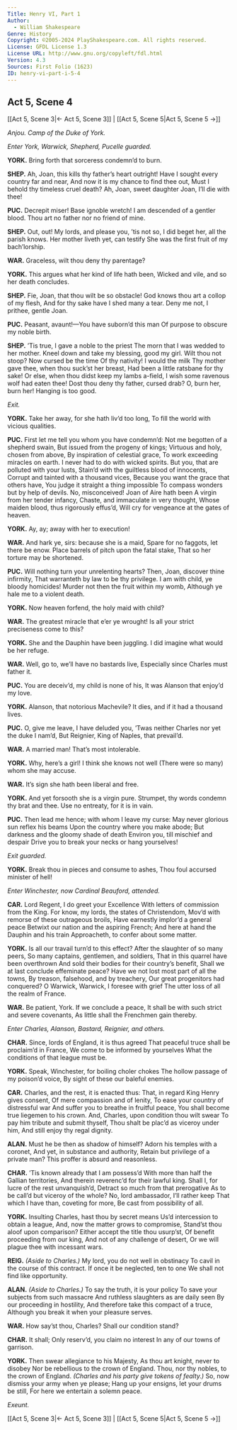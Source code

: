 ```yaml
---
Title: Henry VI, Part 1
Author: 
  - William Shakespeare
Genre: History
Copyright: ©2005-2024 PlayShakespeare.com. All rights reserved.
License: GFDL License 1.3
License URL: http://www.gnu.org/copyleft/fdl.html
Version: 4.3
Sources: First Folio (1623)
ID: henry-vi-part-i-5-4
---
```


## Act 5, Scene 4
[[Act 5, Scene 3|← Act 5, Scene 3]] | [[Act 5, Scene 5|Act 5, Scene 5 →]]

*Anjou. Camp of the Duke of York.*

*Enter York, Warwick, Shepherd, Pucelle guarded.*

**YORK.**
Bring forth that sorceress condemn’d to burn.

**SHEP.**
Ah, Joan, this kills thy father’s heart outright!
Have I sought every country far and near,
And now it is my chance to find thee out,
Must I behold thy timeless cruel death?
Ah, Joan, sweet daughter Joan, I’ll die with thee!

**PUC.**
Decrepit miser! Base ignoble wretch!
I am descended of a gentler blood.
Thou art no father nor no friend of mine.

**SHEP.**
Out, out! My lords, and please you, ’tis not so,
I did beget her, all the parish knows.
Her mother liveth yet, can testify
She was the first fruit of my bach’lorship.

**WAR.**
Graceless, wilt thou deny thy parentage?

**YORK.**
This argues what her kind of life hath been,
Wicked and vile, and so her death concludes.

**SHEP.**
Fie, Joan, that thou wilt be so obstacle!
God knows thou art a collop of my flesh,
And for thy sake have I shed many a tear.
Deny me not, I prithee, gentle Joan.

**PUC.**
Peasant, avaunt!—You have suborn’d this man
Of purpose to obscure my noble birth.

**SHEP.**
’Tis true, I gave a noble to the priest
The morn that I was wedded to her mother.
Kneel down and take my blessing, good my girl.
Wilt thou not stoop? Now cursed be the time
Of thy nativity! I would the milk
Thy mother gave thee, when thou suck’st her breast,
Had been a little ratsbane for thy sake!
Or else, when thou didst keep my lambs a-field,
I wish some ravenous wolf had eaten thee!
Dost thou deny thy father, cursed drab?
O, burn her, burn her! Hanging is too good.

*Exit.*

**YORK.**
Take her away, for she hath liv’d too long,
To fill the world with vicious qualities.

**PUC.**
First let me tell you whom you have condemn’d:
Not me begotten of a shepherd swain,
But issued from the progeny of kings;
Virtuous and holy, chosen from above,
By inspiration of celestial grace,
To work exceeding miracles on earth.
I never had to do with wicked spirits.
But you, that are polluted with your lusts,
Stain’d with the guiltless blood of innocents,
Corrupt and tainted with a thousand vices,
Because you want the grace that others have,
You judge it straight a thing impossible
To compass wonders but by help of devils.
No, misconceived! Joan of Aire hath been
A virgin from her tender infancy,
Chaste, and immaculate in very thought,
Whose maiden blood, thus rigorously effus’d,
Will cry for vengeance at the gates of heaven.

**YORK.**
Ay, ay; away with her to execution!

**WAR.**
And hark ye, sirs: because she is a maid,
Spare for no faggots, let there be enow.
Place barrels of pitch upon the fatal stake,
That so her torture may be shortened.

**PUC.**
Will nothing turn your unrelenting hearts?
Then, Joan, discover thine infirmity,
That warranteth by law to be thy privilege.
I am with child, ye bloody homicides!
Murder not then the fruit within my womb,
Although ye hale me to a violent death.

**YORK.**
Now heaven forfend, the holy maid with child?

**WAR.**
The greatest miracle that e’er ye wrought!
Is all your strict preciseness come to this?

**YORK.**
She and the Dauphin have been juggling.
I did imagine what would be her refuge.

**WAR.**
Well, go to, we’ll have no bastards live,
Especially since Charles must father it.

**PUC.**
You are deceiv’d, my child is none of his,
It was Alanson that enjoy’d my love.

**YORK.**
Alanson, that notorious Machevile?
It dies, and if it had a thousand lives.

**PUC.**
O, give me leave, I have deluded you,
’Twas neither Charles nor yet the duke I nam’d,
But Reignier, King of Naples, that prevail’d.

**WAR.**
A married man! That’s most intolerable.

**YORK.**
Why, here’s a girl! I think she knows not well
(There were so many) whom she may accuse.

**WAR.**
It’s sign she hath been liberal and free.

**YORK.**
And yet forsooth she is a virgin pure.
Strumpet, thy words condemn thy brat and thee.
Use no entreaty, for it is in vain.

**PUC.**
Then lead me hence; with whom I leave my curse:
May never glorious sun reflex his beams
Upon the country where you make abode;
But darkness and the gloomy shade of death
Environ you, till mischief and despair
Drive you to break your necks or hang yourselves!

*Exit guarded.*

**YORK.**
Break thou in pieces and consume to ashes,
Thou foul accursed minister of hell!

*Enter Winchester, now Cardinal Beauford, attended.*

**CAR.**
Lord Regent, I do greet your Excellence
With letters of commission from the King.
For know, my lords, the states of Christendom,
Mov’d with remorse of these outrageous broils,
Have earnestly implor’d a general peace
Betwixt our nation and the aspiring French;
And here at hand the Dauphin and his train
Approacheth, to confer about some matter.

**YORK.**
Is all our travail turn’d to this effect?
After the slaughter of so many peers,
So many captains, gentlemen, and soldiers,
That in this quarrel have been overthrown
And sold their bodies for their country’s benefit,
Shall we at last conclude effeminate peace?
Have we not lost most part of all the towns,
By treason, falsehood, and by treachery,
Our great progenitors had conquered?
O Warwick, Warwick, I foresee with grief
The utter loss of all the realm of France.

**WAR.**
Be patient, York. If we conclude a peace,
It shall be with such strict and severe covenants,
As little shall the Frenchmen gain thereby.

*Enter Charles, Alanson, Bastard, Reignier, and others.*

**CHAR.**
Since, lords of England, it is thus agreed
That peaceful truce shall be proclaim’d in France,
We come to be informed by yourselves
What the conditions of that league must be.

**YORK.**
Speak, Winchester, for boiling choler chokes
The hollow passage of my poison’d voice,
By sight of these our baleful enemies.

**CAR.**
Charles, and the rest, it is enacted thus:
That, in regard King Henry gives consent,
Of mere compassion and of lenity,
To ease your country of distressful war
And suffer you to breathe in fruitful peace,
You shall become true liegemen to his crown.
And, Charles, upon condition thou wilt swear
To pay him tribute and submit thyself,
Thou shalt be plac’d as viceroy under him,
And still enjoy thy regal dignity.

**ALAN.**
Must he be then as shadow of himself?
Adorn his temples with a coronet,
And yet, in substance and authority,
Retain but privilege of a private man?
This proffer is absurd and reasonless.

**CHAR.**
’Tis known already that I am possess’d
With more than half the Gallian territories,
And therein reverenc’d for their lawful king.
Shall I, for lucre of the rest unvanquish’d,
Detract so much from that prerogative
As to be call’d but viceroy of the whole?
No, lord ambassador, I’ll rather keep
That which I have than, coveting for more,
Be cast from possibility of all.

**YORK.**
Insulting Charles, hast thou by secret means
Us’d intercession to obtain a league,
And, now the matter grows to compromise,
Stand’st thou aloof upon comparison?
Either accept the title thou usurp’st,
Of benefit proceeding from our king,
And not of any challenge of desert,
Or we will plague thee with incessant wars.

**REIG.**
*(Aside to Charles.)*
My lord, you do not well in obstinacy
To cavil in the course of this contract.
If once it be neglected, ten to one
We shall not find like opportunity.

**ALAN.**
*(Aside to Charles.)*
To say the truth, it is your policy
To save your subjects from such massacre
And ruthless slaughters as are daily seen
By our proceeding in hostility,
And therefore take this compact of a truce,
Although you break it when your pleasure serves.

**WAR.**
How say’st thou, Charles? Shall our condition stand?

**CHAR.**
It shall;
Only reserv’d, you claim no interest
In any of our towns of garrison.

**YORK.**
Then swear allegiance to his Majesty,
As thou art knight, never to disobey
Nor be rebellious to the crown of England.
Thou, nor thy nobles, to the crown of England.
*(Charles and his party give tokens of fealty.)*
So, now dismiss your army when ye please;
Hang up your ensigns, let your drums be still,
For here we entertain a solemn peace.

*Exeunt.*

[[Act 5, Scene 3|← Act 5, Scene 3]] | [[Act 5, Scene 5|Act 5, Scene 5 →]]